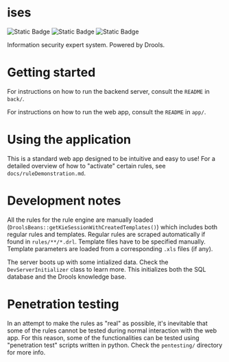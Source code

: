 # ises

![Static Badge](https://img.shields.io/badge/spring_boot-2.7.9-green)
![Static Badge](https://img.shields.io/badge/react-remix-red)
![Static Badge](https://img.shields.io/badge/Drools-7.49.0-yellow)


Information security expert system. Powered by Drools.

# Getting started

For instructions on how to run the backend server, consult the `README` in `back/`.

For instructions on how to run the web app, consult the `README` in `app/`.

# Using the application

This is a standard web app designed to be intuitive and easy to use! For a
 detailed overview of how to "activate" certain rules, see
 `docs/ruleDemonstration.md`.

# Development notes

All the rules for the rule engine are manually loaded
(`DroolsBeans::getKieSessionWithCreatedTemplates()`) which includes both regular
rules and templates. Regular rules are scraped automatically if found in
`rules/**/*.drl`. Template files have to be specified manually. Template
parameters are loaded from a corresponding `.xls` files (if any).

The server boots up with some intialized data. Check the `DevServerInitializer`
class to learn more. This initializes both the SQL database and the Drools
knowledge base.

# Penetration testing

In an attempt to make the rules as "real" as possible, it's inevitable that some
of the rules cannot be tested during normal interaction with the web app. For
this reason, some of the functionalities can be tested using "penetration test"
scripts written in python. Check the `pentesting/` directory for more info.